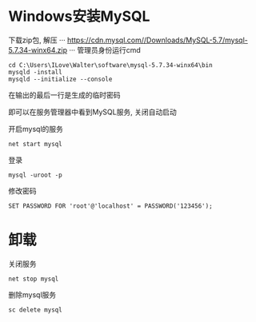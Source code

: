 # Windows安装MySQL

下载zip包, 解压
···
https://cdn.mysql.com//Downloads/MySQL-5.7/mysql-5.7.34-winx64.zip
···
管理员身份运行cmd
```
cd C:\Users\ILove\Walter\software\mysql-5.7.34-winx64\bin
mysqld -install
mysqld --initialize --console
```
在输出的最后一行是生成的临时密码

即可以在服务管理器中看到MySQL服务, 关闭自动启动

开启mysql的服务
```
net start mysql
```
登录
```
mysql -uroot -p
```
修改密码
```
SET PASSWORD FOR 'root'@'localhost' = PASSWORD('123456');
```

# 卸载

关闭服务
```
net stop mysql
```
删除mysql服务
```
sc delete mysql
```
